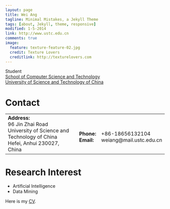 ```yaml
---
layout: page
title: Wei Ang
tagline: Minimal Mistakes, a Jekyll Theme
tags: [about, Jekyll, theme, responsive]
modified: 1-5-2014
link: http://www.ustc.edu.cn
comments: true
image:
  feature: texture-feature-02.jpg
  credit: Texture Lovers
  creditlink: http://texturelovers.com
---
```


Student<br>
<a href="http://cs.ustc.edu.cn/">School of Computer Science and Technology</a><br>
<a href="http://en.ustc.edu.cn/">University of Science and Technology of China</a>

# Contact
<table>
	<td><strong>Address:</strong><br>
	        96 Jin Zhai Road<br>
	        University of Science and Technology of China<br>
	        Hefei, Anhui 230027, China<br>
      	</td>
	<td><br>
	        <strong>Phone: </strong> <br>
	        <strong>Email: </strong> <br>
	<td><br>
	        +86-18656132104<br>
	        weiang@mail.ustc.edu.cn<br>
 	</td>
</table>

# Research Interest
* Artificial Intelligence
* Data Mining

Here is my [CV](../pdf/AngWei-CV-rs.pdf).


